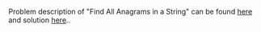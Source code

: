 Problem description of "Find All Anagrams in a String" can be found [here](https://leetcode.com/problems/find-all-anagrams-in-a-string/) and solution [here](https://github.com/aurimas13/LeetCode-HackerRank-MAANG/blob/main/LeetCode/Python%20Solutions/Find%20All%20Anagrams%20in%20a%20String/anagrams.py)..